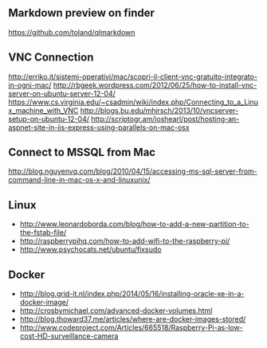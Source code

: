 Markdown preview on finder
---
https://github.com/toland/qlmarkdown


VNC Connection
---

http://erriko.it/sistemi-operativi/mac/scopri-il-client-vnc-gratuito-integrato-in-ogni-mac/
http://rbgeek.wordpress.com/2012/06/25/how-to-install-vnc-server-on-ubuntu-server-12-04/
https://www.cs.virginia.edu/~csadmin/wiki/index.php/Connecting_to_a_Linux_machine_with_VNC
http://blogs.bu.edu/mhirsch/2013/10/vncserver-setup-on-ubuntu-12-04/
http://scriptogr.am/joshearl/post/hosting-an-aspnet-site-in-iis-express-using-parallels-on-mac-osx

Connect to MSSQL from Mac
---
http://blog.nguyenvq.com/blog/2010/04/15/accessing-ms-sql-server-from-command-line-in-mac-os-x-and-linuxunix/

Linux
---
* http://www.leonardoborda.com/blog/how-to-add-a-new-partition-to-the-fstab-file/
* http://raspberrypihq.com/how-to-add-wifi-to-the-raspberry-pi/
* http://www.psychocats.net/ubuntu/fixsudo

Docker
---
* http://blog.grid-it.nl/index.php/2014/05/16/installing-oracle-xe-in-a-docker-image/
* http://crosbymichael.com/advanced-docker-volumes.html
* http://blog.thoward37.me/articles/where-are-docker-images-stored/
* http://www.codeproject.com/Articles/665518/Raspberry-Pi-as-low-cost-HD-surveillance-camera
